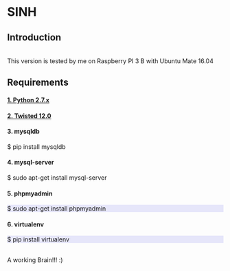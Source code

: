# SINH
<h2>Introduction</h2>
<br>This version is tested by me on Raspberry PI 3 B with Ubuntu Mate 16.04
<h2>Requirements</h2>
<h4><a href="https://pypi.python.org/pypi/Twisted/12.0.0">1. Python 2.7.x</a></h4>
<h4><a href="https://pypi.python.org/pypi/Twisted/12.0.0">2. Twisted 12.0</a></h4>
<h4>3. mysqldb</h4>
    $ pip install mysqldb<br>
<h4>4. mysql-server</h4>
    <p>$ sudo apt-get install mysql-server   </p>
<h4>5. phpmyadmin</h4>
    <p style="background-color:#E6E6FA;">$ sudo apt-get install phpmyadmin   </p>
<h4>6. virtualenv</h4>
    <p style="background-color:#E6E6FA;">$ pip install virtualenv    </p>
<br>A working Brain!!! :)
